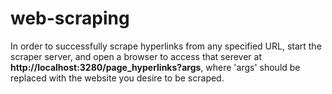 # web-scraping
In order to successfully scrape hyperlinks from any specified URL, 
start the scraper server, and open a browser to access that serever at
**http://localhost:3280/page_hyperlinks?args**, where 'args' should be
replaced with the website you desire to be scraped.
